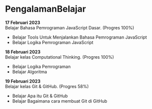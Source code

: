 # PengalamanBelajar

**17 Februari 2023**<br>
Belajar Bahasa Pemrograman JavaScript Dasar. (Progres 100%)
  * Belajar Tools Untuk Menjalankan Bahasa Pemrograman JavaScript
  * Belajar Logika Pemrograman JavaScript

**18 Februari 2023**<br>
Belajar kelas Computational Thinking. (Progres 100%)
  * Belajar Logika Pemrograman
  * Belajar Algoritma

**19 Februari 2023**<br>
Belajar kelas Git & GitHub. (Progres 58%)
  * Belajar Apa itu Git & GitHub
  * Belajar Bagaimana cara membuat Git di GitHub
